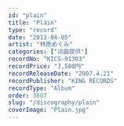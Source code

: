 ```yaml
---
id: "plain"
title: "Plain"
type: "record"
date: "2013-04-05"
artist: "林原めぐみ"
categories: ["词曲提供"]
recordNo: "KICS-91303"
recordPrice: "3,500円"
recordReleaseDate: "2007.4.21"
recordPublisher: "KING RECORDS"
recordType: "Album"
order: 3607
slug: "/discography/plain"
coverImage: "Plain.jpg"
---
```



